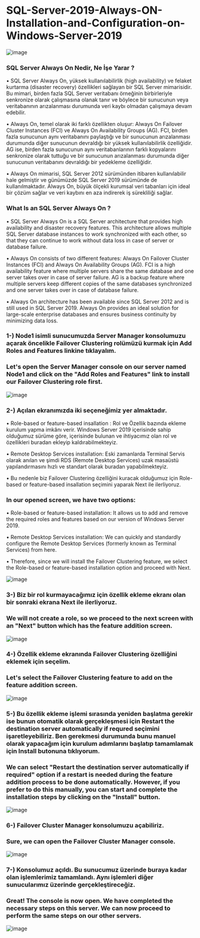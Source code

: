 # SQL-Server-2019-Always-ON-Installation-and-Configuration-on-Windows-Server-2019

![image](https://user-images.githubusercontent.com/93924485/230014292-886f202b-4011-4b76-bddd-4037dfba9dbf.png)


### SQL Server Always On Nedir, Ne İşe Yarar ?


• SQL Server Always On, yüksek kullanılabilirlik (high availability) ve felaket kurtarma (disaster recovery) özellikleri sağlayan bir SQL Server mimarisidir. Bu mimari, birden fazla SQL Server veritabanı örneğinin birbirleriyle senkronize olarak çalışmasına olanak tanır ve böylece bir sunucunun veya veritabanının arızalanması durumunda veri kaybı olmadan çalışmaya devam edebilir.

• Always On, temel olarak iki farklı özellikten oluşur: Always On Failover Cluster Instances (FCI) ve Always On Availability Groups (AG). FCI, birden fazla sunucunun aynı veritabanını paylaştığı ve bir sunucunun arızalanması durumunda diğer sunucunun devraldığı bir yüksek kullanılabilirlik özelliğidir. AG ise, birden fazla sunucunun aynı veritabanlarının farklı kopyalarını senkronize olarak tuttuğu ve bir sunucunun arızalanması durumunda diğer sunucunun veritabanını devraldığı bir yedekleme özelliğidir.

• Always On mimarisi, SQL Server 2012 sürümünden itibaren kullanılabilir hale gelmiştir ve günümüzde SQL Server 2019 sürümünde de kullanılmaktadır. Always On, büyük ölçekli kurumsal veri tabanları için ideal bir çözüm sağlar ve veri kaybını en aza indirerek iş sürekliliği sağlar.


### What Is an SQL Server Always On ?

• SQL Server Always On is a SQL Server architecture that provides high availability and disaster recovery features. This architecture allows multiple SQL Server database instances to work synchronized with each other, so that they can continue to work without data loss in case of server or database failure.

• Always On consists of two different features: Always On Failover Cluster Instances (FCI) and Always On Availability Groups (AG). FCI is a high availability feature where multiple servers share the same database and one server takes over in case of server failure. AG is a backup feature where multiple servers keep different copies of the same databases synchronized and one server takes over in case of database failure.

• Always On architecture has been available since SQL Server 2012 and is still used in SQL Server 2019. Always On provides an ideal solution for large-scale enterprise databases and ensures business continuity by minimizing data loss.





### 1-) Node1 isimli sunucumuzda Server Manager konsolumuzu açarak öncelikle Failover Clustering rolümüzü kurmak için Add Roles and Features linkine tıklayalım.
###     Let's open the Server Manager console on our server named Node1 and click on the "Add Roles and Features" link to install our Failover Clustering role first.


![image](https://user-images.githubusercontent.com/93924485/230022852-82285bb4-37c4-4fe1-9122-19f4e8bdd770.png)


### 2-) Açılan ekranımızda iki seçeneğimiz yer almaktadır.

• Role-based or feature-based insallation : Rol ve Özellik bazında ekleme kurulum yapma imkânı verir. Windows Server 2019 içerisinde sahip olduğumuz sürüme göre, içerisinde bulunan ve ihtiyacımız olan rol ve özellikleri buradan ekleyip kaldırabilmekteyiz.

• Remote Desktop Services installation: Eski zamanlarda Terminal Servis olarak anılan ve şimdi RDS (Remote Desktop Services) uzak masaüstü yapılandırmasını hızlı ve standart olarak buradan yapabilmekteyiz.

• Bu nedenle biz Failover Clustering özelliğini kuracak olduğumuz için Role-based or feature-based insallation seçimini yaparak Next ile ilerliyoruz.


### In our opened screen, we have two options:

• Role-based or feature-based installation: It allows us to add and remove the required roles and features based on our version of Windows Server 2019.

• Remote Desktop Services installation: We can quickly and standardly configure the Remote Desktop Services (formerly known as Terminal Services) from here.

• Therefore, since we will install the Failover Clustering feature, we select the Role-based or feature-based installation option and proceed with Next.


![image](https://user-images.githubusercontent.com/93924485/230023862-8431f9ee-c40c-43fe-bb17-254fc1de2043.png)


### 3-) Biz bir rol kurmayacağımız için özellik ekleme ekranı olan bir sonraki ekrana Next ile ilerliyoruz.
###     We will not create a role, so we proceed to the next screen with an "Next" button which has the feature addition screen. 


![image](https://user-images.githubusercontent.com/93924485/230314059-64198d29-0b9d-4ea5-b6c1-f11624ef1941.png)


### 4-) Özellik ekleme ekranında Failover Clustering özelliğini eklemek için seçelim.
###     Let's select the Failover Clustering feature to add on the feature addition screen.


![image](https://user-images.githubusercontent.com/93924485/230314452-d2253253-16c3-403b-9010-7d6488cd618e.png)


### 5-) Bu özellik ekleme işlemi sırasında yeniden başlatma gerekir ise bunun otomatik olarak gerçekleşmesi için Restart the destination server automatically if requred seçimini işaretleyebiliriz. Ben gerekmesi durumunda bunu manuel olarak yapacağım için kurulum adımlarını başlatıp tamamlamak için Install butonuna tıklıyorum.
###     We can select "Restart the destination server automatically if required" option if a restart is needed during the feature addition process to be done automatically. However, if you prefer to do this manually, you can start and complete the installation steps by clicking on the "Install" button.


![image](https://user-images.githubusercontent.com/93924485/230314919-0976ac8d-6bde-42a3-987a-950abb21c33a.png)


### 6-) Failover Cluster Manager konsolumuzu açabiliriz.
###     Sure, we can open the Failover Cluster Manager console.


![image](https://user-images.githubusercontent.com/93924485/230316080-db9d30ac-6fa0-4102-a9a8-ce408927dfb3.png)


### 7-) Konsolumuz açıldı. Bu sunucumuz üzerinde buraya kadar olan işlemlerimiz tamamlandı. Aynı işlemleri diğer sunucularımız üzerinde gerçekleştireceğiz.
###     Great! The console is now open. We have completed the necessary steps on this server. We can now proceed to perform the same steps on our other servers.


![image](https://user-images.githubusercontent.com/93924485/230316504-5b7cafe3-7d5b-44e8-808c-5cf0a6f99abb.png)


